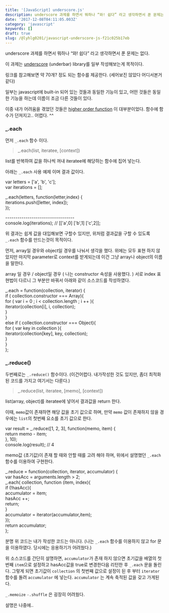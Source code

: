 ```yaml
---
title: '[JavaScript] underscore.js'
description: underscore 과제를 하면서 뭐하나 “와! 쉽다” 라고 생각하면서 푼 문제는 없다.
date: '2017-12-08T04:11:05.003Z'
category: 'javascript'
keywords: []
draft: true
slug: /@lyhlg0201/javascript-underscore-js-f21c025b17eb
---
```


underscore 과제를 하면서 뭐하나 “와! 쉽다” 라고 생각하면서 푼 문제는 없다.

이 과제는 [underscore](http://underscorejs.org) (underbar) library를 일부 작성해보는게 목적이다.

링크를 참고해보면 약 70개? 정도 되는 함수를 제공한다. (세어보진 않았다 어디서본거같다)

일부는 javascript에 built-in 되어 있는 것들과 동일한 기능이 있고, 어떤 것들은 동일한 기능을 하는데 이름이 조금 다른 것들이 있다.

이중 내가 어려움을 겪었던 것들은 [higher order function](https://medium.com/@lyhlg0201/high-order-function-고차함수-a94ee6674c8c) 이 대부분이었다. 함수에 함수가 던져지고.. 어렵다. ^^

### \_.each

먼저 `_.each` 함수 이다.

> \_.each(list, iteratee, \[context\])

list를 반복하여 값을 하나씩 꺼내 iteratee에 해당하는 함수에 집어 넣는다.

아래는 `_.each` 사용 예제 이며 결과 값이다.

var letters = \['a', 'b', 'c'\];  
var iterations = \[\];

\_.each(letters, function(letter,index) {  
 iterations.push(\[letter, index\]);  
});

\----------------------------------  
console.log(iterations); // \[\['a',0\] \['b',1\] \['c',2\]\];

위 결과는 쉽게 값을 대입해보면 구할수 있지만, 위처럼 결과값을 구할 수 있도록 `_.each` 함수를 만드는것이 목적이다.

먼저, array일 경우와 object일 경우를 나눠서 생각을 했다. 위에는 모두 표현 하지 않았지만 마지막 parameter로 context를 받게되는데 이건 그냥 array나 object의 이름을 말한다.

array 일 경우 / object일 경우 ( 나는 constructor 속성을 사용했다. ) 서로 index 표현법이 다르니 그 부분만 바꿔서 아래와 같이 소스코드를 작성하였다.

\_.each = function(collection, iterator) {  
 if ( collection.constructor === Array){  
 for ( var i = 0 ; i < collection.length ; i ++ ){  
 iterator(collection\[i\], i, collection);  
 }  
 }  
 else if ( collection.constructor === Object){  
 for ( var key in collection ){  
 iterator(collection\[key\], key, collection);  
 }  
 }  
};

### \_.reduce()

두번째로는 `_.reduce()` 함수이다. (이건어렵다. 내가작성한 것도 있지만, 좀더 최적화된 코드를 가지고 여기서는 다룬다.)

> \_.reduce(list, iteratee, \[memo\], \[context\])

list(array, object)를 iteratee에 넣어서 결과값을 return 한다.

이때, `memo`값이 존재하면 해당 값을 초기 값으로 하며, 만약 `memo` 값이 존재하지 않을 경우에는 `list`의 첫번째 요소를 초기 값으로 한다.

var result = \_.reduce(\[1, 2, 3\], function(memo, item) {  
 return memo - item;  
}, 10);  
console.log(result); // 4

memo값 (초기값)이 존재 할 때와 안할 때를 고려 해야 하며, 위에서 설명했던 `_.each` 함수를 이용하여 구현한다.

\_.reduce = function(collection, iterator, accumulator) {  
 var hasAcc = arguments.length > 2;  
 \_.each( collection, function (item, index){  
 if (!hasAcc){  
 accumulator = item;  
 hasAcc ++;  
 return;  
 }  
 accumulator = iterator(accumulator,item);  
 });  
 return accumulator;  
};

분명 위 코드는 내가 작성한 코드는 아니다. (나는 `_.each` 함수를 이용하지 않고 for 문을 이용하였다. 당시에는 응용하기가 어려웠다.)

위 소스코드를 간단히 설명하면, `accumulator`가 존재 하지 않으면 초기값을 배열의 첫번째 `item`으로 설정하고 hasAcc값을 true로 변경한다음 리턴한 후 `_.each` 문을 돌린다. 그렇게 되면 초기값이 `collection` 의 첫번째 값으로 설정이 된 후 부터 `iterator` 함수를 돌려 `accumulator` 에 넣는다. `accumulator` 는 계속 축적된 값을 갖고 가게된다.

`_.memoize` `-.shuffle` 은 굉장히 어려웠다.

설명은 나중에..
